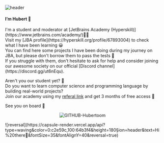 ![header](https://capsule-render.vercel.app/api?type=waving&color=0:c2e59c,100:64b3f4&height=180&section=header&text=Hi%20there👋&fontSize=35&fontAlignY=40)
 <h4>I’m Hubert 👋</h4>
 I'm a student and moderator at [JetBrains Academy (Hyperskill)](https://www.jetbrains.com/academy/)👨‍💻 <br/>
 Visit my [JBA profile](https://hyperskill.org/profile/67893004) to check what I have been learning 😀 <br/>
 You can find here some projects I have been doing during my journey on JBA, but please don't borrow them to pass the tests 🙈 <br/> 
 If you struggle with them, don't hesitate to ask for help and consider joining our awesome society on our official [Discord channel](https://discord.gg/ut6nEqu).

 Aren't you our student yet? 👀 <br/> 
 Do you want to learn computer science and programming language by building real-world projects? <br/>
 Join our academy using my [referal link](https://hyperskill.org/join/10654f9d7) and get 3 months of free access 🤗
 
 See you on board 👋
 
 <p align="center"> <img src="https://komarev.com/ghpvc/?username=GITHUB-Hubertoom&label=Profile%20views&color=33aaeb&style=flat" alt="GITHUB-Hubertoom" /> </p>
 ![reversal](https://capsule-render.vercel.app/api?type=waving&color=0:c2e59c,100:64b3f4&height=180&section=header&text=Hi%20there👋&fontSize=35&fontAlignY=40&reversal=true)
